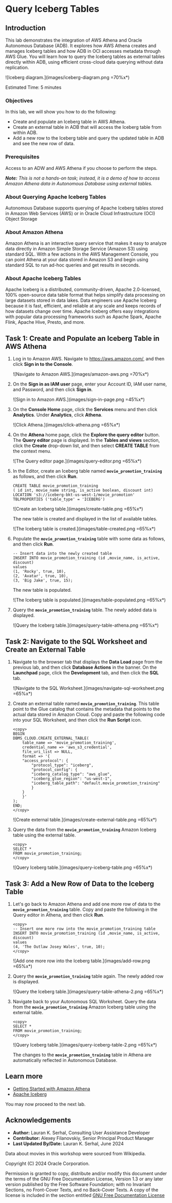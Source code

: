 # Query Iceberg Tables

## Introduction

This lab demonstrates the integration of AWS Athena and Oracle Autonomous Database (ADB). It explores how AWS Athena creates and manages Iceberg tables and how ADB in OCI accesses metadata through AWS Glue. You will learn how to query the Iceberg tables as external tables directly within ADB, using efficient cross-cloud data querying without data replication.

![Iceberg diagram.](images/iceberg-diagram.png =70%x*)

Estimated Time: 5 minutes

<!-- Comments:  -->

### Objectives

In this lab, we will show you how to do the following:

* Create and populate an Iceberg table in AWS Athena.
* Create an external table in ADB that will access the Iceberg table from within ADB.
* Add a new row to the Iceberg table and query the updated table in ADB and see the new row of data.

### Prerequisites

Access to an ADW and AWS Athena if you choose to perform the steps.

_**Note:** This is not a hands-on task; instead, it is a demo of how to access Amazon Athena data in Autonomous Database using external tables._

### About Querying Apache Iceberg Tables

Autonomous Database supports querying of Apache Iceberg tables stored in Amazon Web Services (AWS) or in Oracle Cloud Infrastructure (OCI) Object Storage

### About Amazon Athena

Amazon Athena is an interactive query service that makes it easy to analyze data directly in Amazon Simple Storage Service (Amazon S3) using standard SQL. With a few actions in the AWS Management Console, you can point Athena at your data stored in Amazon S3 and begin using standard SQL to run ad-hoc queries and get results in seconds.

### About Apache Iceberg Tables

Apache Iceberg is a distributed, community-driven, Apache 2.0-licensed, 100% open-source data table format that helps simplify data processing on large datasets stored in data lakes. Data engineers use Apache Iceberg because it is fast, efficient, and reliable at any scale and keeps records of how datasets change over time. Apache Iceberg offers easy integrations with popular data processing frameworks such as Apache Spark, Apache Flink, Apache Hive, Presto, and more.

<!-- Comments:  -->

## Task 1: Create and Populate an Iceberg Table in AWS Athena

1. Log in to Amazon AWS. Navigate to https://aws.amazon.com/, and then click **Sign in to the Console**.

    ![Navigate to Amazon AWS.](images/amazon-aws.png =70%x*)

2. On the **Sign in as IAM user** page, enter your Account ID, IAM user name, and Password, and then click **Sign in**.

    ![Sign in to Amazon AWS.](images/sign-in-page.png =45%x*)

3. On the **Console Home** page, click the **Services** menu and then click **Analytics**. Under **Analytics**, click **Athena**.

    ![Click Athena.](images/click-athena.png =65%x*)

4. On the **Athena** home page, click the **Explore the query editor** button. The **Query editor** page is displayed. In the **Tables and views** section, click the **Create** drop-down list, and then select **CREATE TABLE** from the context menu.

    ![The Query editor page.](images/query-editor.png =65%x*)

5. In the Editor, create an Iceberg table named **`movie_promotion_training`** as follows, and then click **Run**.

    ```
    CREATE TABLE movie_promotion_training
    ( id int, movie_name string, is_active boolean, discount int)
    LOCATION 's3://iceberg-bkt-us-west-1/movie_promotion'
    TBLPROPERTIES ('table_type' = 'ICEBERG')
    ```

    ![Create an Iceberg table.](images/create-table.png =65%x*)

    The new table is created and displayed in the list of available tables.

    ![The Iceberg table is created.](images/table-created.png =65%x*)

6. Populate the **`movie_promotion_training`** table with some data as follows, and then click **Run**.

    ```
    -- Insert data into the newly created table
    INSERT INTO movie_promotion_training (id ,movie_name, is_active, discount)
    values
    (1, 'Rocky', true, 10),
    (2, 'Avatar', true, 10),
    (3, 'Big Jake', true, 15);
    ```

    The new table is populated.

    ![The Iceberg table is populated.](images/table-populated.png =65%x*)

7. Query the **`movie_promotion_training`** table. The newly added data is displayed.

    ![Query the Iceberg table.](images/query-table-athena.png =65%x*)

## Task 2: Navigate to the SQL Worksheet and Create an External Table

1. Navigate to the browser tab that displays the **Data Load** page from the previous lab, and then click **Database Actions** in the banner. On the **Launchpad** page, click the **Development** tab, and then click the **SQL** tab.

    ![Navigate to the SQL Worksheet.](images/navigate-sql-worksheet.png =65%x*)

2. Create an external table named **`movie_promotion_training`**. This table point to the Glue catalog that contains the metadata that points to the actual data stored in Amazon Cloud. Copy and paste the following code into your SQL Worksheet, and then click the **Run Script** icon.

    ```
    <copy>
    BEGIN
    DBMS_CLOUD.CREATE_EXTERNAL_TABLE(
        table_name => 'movie_promotion_training',
        credential_name => 'aws_s3_credential',
        file_uri_list => NULL,
        format => '{
        "access_protocol": {
            "protocol_type": "iceberg",
            "protocol_config": {
            "iceberg_catalog_type": "aws_glue",
            "iceberg_glue_region": "us-west-1",
            "iceberg_table_path": "default.movie_promotion_training"
            }
        }
        }'
    );
    END;
    </copy>
    ```
    
    ![Create external table.](images/create-external-table.png =65%x*)

3. Query the data from the **`movie_promotion_training`** Amazon Iceberg table using the external table.

    ```
    <copy>
    SELECT *
    FROM movie_promotion_training;
    </copy>
    ```

    ![Query Iceberg table.](images/query-iceberg-table.png =65%x*)

## Task 3: Add a New Row of Data to the Iceberg Table

1. Let's go back to Amazon Athena and add one more row of data to the **`movie_promotion_training`** table. Copy and paste the following in the Query editor in Athena, and then click **Run**.

    ```
    <copy>
    -- Insert one more row into the movie_promotion_training table
    INSERT INTO movie_promotion_training (id ,movie_name, is_active, discount)
    values
    (4, 'The Outlaw Josey Wales', true, 10);
    </copy>
    ```

    ![Add one more row into the Iceberg table.](images/add-row.png =65%x*)

2. Query the **`movie_promotion_training`** table again. The newly added row is displayed.

    ![Query the Iceberg table.](images/query-table-athena-2.png =65%x*)

3. Navigate back to your Autonomous SQL Worksheet. Query the data from the **`movie_promotion_training`** Amazon Iceberg table using the external table.

    ```
    <copy>
    SELECT *
    FROM movie_promotion_training;
    </copy>
    ```

    ![Query Iceberg table.](images/query-iceberg-table-2.png =65%x*)

    The changes to the **`movie_promotion_training`** table in Athena are automatically reflected in Autonomous Database.

## Learn more

* [Getting Started with Amazon Athena](https://docs.aws.amazon.com/athena/latest/ug/getting-started.html)
* [Apache Iceberg](https://iceberg.apache.org/)

You may now proceed to the next lab.

## Acknowledgements

* **Author:** Lauran K. Serhal, Consulting User Assistance Developer
* **Contributor:** Alexey Filanovskiy, Senior Principal Product Manager
* **Last Updated By/Date:** Lauran K. Serhal, June 2024

Data about movies in this workshop were sourced from Wikipedia.

Copyright (C) 2024 Oracle Corporation.

Permission is granted to copy, distribute and/or modify this document
under the terms of the GNU Free Documentation License, Version 1.3
or any later version published by the Free Software Foundation;
with no Invariant Sections, no Front-Cover Texts, and no Back-Cover Texts.
A copy of the license is included in the section entitled [GNU Free Documentation License](files/gnu-free-documentation-license.txt)
